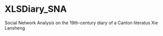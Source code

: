# XLSDiary_SNA
Social Network Analysis on the 19th-century diary of a Canton literatus Xie Lansheng
